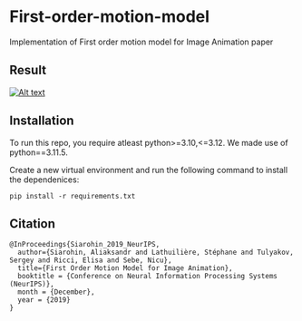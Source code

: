 # First-order-motion-model
Implementation of First order motion model for Image Animation paper

## Result
[![Alt text](https://drive.google.com/uc?export=view&id=14XFTAdJfcAMpWIH0rJPD9sbdSNNZSwbQ)](https://drive.google.com/file/d/14sI4huShOXqt1GYu_OMJAv-smRTBL7E-/view?usp=sharing "Watch the Video")


## Installation
To run this repo, you require atleast python>=3.10,<=3.12. We made use of python==3.11.5.

Create a new virtual environment and run the following command to install the dependenices:
```
pip install -r requirements.txt
```

## Citation

```
@InProceedings{Siarohin_2019_NeurIPS,
  author={Siarohin, Aliaksandr and Lathuilière, Stéphane and Tulyakov, Sergey and Ricci, Elisa and Sebe, Nicu},
  title={First Order Motion Model for Image Animation},
  booktitle = {Conference on Neural Information Processing Systems (NeurIPS)},
  month = {December},
  year = {2019}
}
```
